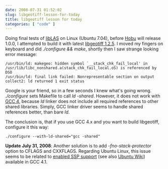 ```yaml
---
date: 2008-07-31 01:52:02
slug: libgeotiff-lesson-for-today
title: libgeotiff lesson for today
categories: [ "code" ]
---
```


Doing final tests of [libLAS](http://liblas.org/) on Linux (Ubuntu 7.04), before [Hobu](http://hobu.biz/) will release 1.0.0, I attempted to build it with latest [libgeotiff 1.2.5](/?p=260). I moved my fingers on keyboard and did _./configure && make_, shortly then I saw strange looking error message:




    
    /usr/bin/ld: makegeo: hidden symbol `__stack_chk_fail_local' in /usr/lib/libc_nonshared.a(stack_chk_fail_local.oS) is referenced by DSO
    /usr/bin/ld: final link failed: Nonrepresentable section on output
    collect2: ld returned 1 exit status





Google is your friend, so in a few seconds I knew what's going wrong. _./configure_ sets Makefile to call _ld -shared_. However, it does not work with [GCC 4](http://gcc.gnu.org/gcc-4.3/porting_to.html), because _ld_ linker does not include all required references to other shared libraries. Simply, GCC linker driver seems to handle shared references better, than bare _ld_.





The conclusion is, that if you use GCC 4.x and you want to build libgeotiff, configure it this way:




    
    ./configure --with-ld-shared="gcc -shared"





**Update July 31, 2008**: Another solution is to add _-fno-stack-protector_ option to CFLAGS and CXXFLAGS. Regarding Ubuntu Linux, this issue seems to be related to [enabled SSP support](https://launchpad.net/ubuntu/+spec/gcc-ssp) (see also [Ubuntu Wiki](https://wiki.ubuntu.com/GccSsp)) available in GCC 4.1.
